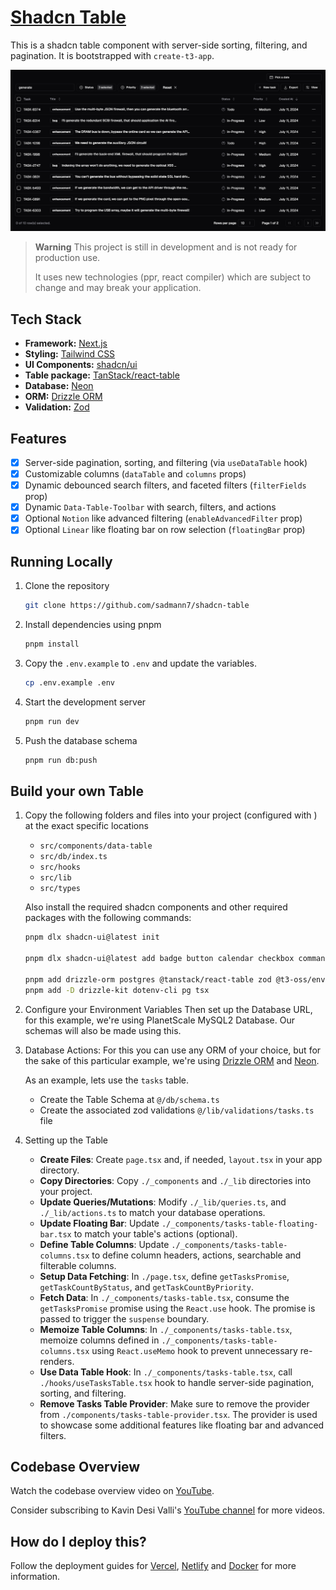 # [Shadcn Table](https://table.sadmn.com)

This is a shadcn table component with server-side sorting, filtering, and pagination. It is bootstrapped with `create-t3-app`.

[![Shadcn Table](./public/images/screenshot.png)](https://table.sadmn.com)

> **Warning**
> This project is still in development and is not ready for production use.
>
> It uses new technologies (ppr, react compiler) which are subject to change and may break your application.

## Tech Stack

- **Framework:** [Next.js](https://nextjs.org)
- **Styling:** [Tailwind CSS](https://tailwindcss.com)
- **UI Components:** [shadcn/ui](https://ui.shadcn.com)
- **Table package:** [TanStack/react-table](https://tanstack.com/table/latest)
- **Database:** [Neon](https://neon.tech)
- **ORM:** [Drizzle ORM](https://orm.drizzle.team)
- **Validation:** [Zod](https://zod.dev)

## Features

- [x] Server-side pagination, sorting, and filtering (via `useDataTable` hook)
- [x] Customizable columns (`dataTable` and `columns` props)
- [x] Dynamic debounced search filters, and faceted filters (`filterFields` prop)
- [x] Dynamic `Data-Table-Toolbar` with search, filters, and actions
- [x] Optional `Notion` like advanced filtering (`enableAdvancedFilter` prop)
- [x] Optional `Linear` like floating bar on row selection (`floatingBar` prop)

## Running Locally

1. Clone the repository

   ```bash
   git clone https://github.com/sadmann7/shadcn-table
   ```

2. Install dependencies using pnpm

   ```bash
   pnpm install
   ```

3. Copy the `.env.example` to `.env` and update the variables.

   ```bash
   cp .env.example .env
   ```

4. Start the development server

   ```bash
   pnpm run dev
   ```

5. Push the database schema

   ```bash
   pnpm run db:push
   ```

## Build your own Table

1. Copy the following folders and files into your project (configured with ) at the exact specific locations

   - `src/components/data-table`
   - `src/db/index.ts`
   - `src/hooks`
   - `src/lib`
   - `src/types`

   Also install the required shadcn components and other required packages with the following commands:

   ```bash
   pnpm dlx shadcn-ui@latest init

   pnpm dlx shadcn-ui@latest add badge button calendar checkbox command dialog dropdown-menu form input label popover select separator skeleton sonner table toggle-group tooltip

   pnpm add drizzle-orm postgres @tanstack/react-table zod @t3-oss/env-nextjs
   pnpm add -D drizzle-kit dotenv-cli pg tsx
   ```

2. Configure your Environment Variables
   Then set up the Database URL, for this example, we're using PlanetScale MySQL2 Database. Our schemas will also be made using this.

3. Database Actions: For this you can use any ORM of your choice, but for the sake of this particular example, we're using [Drizzle ORM](https://orm.drizzle.team) and [Neon](https://neon.tech/).

   As an example, lets use the `tasks` table.

   - Create the Table Schema at `@/db/schema.ts`
   - Create the associated zod validations `@/lib/validations/tasks.ts` file

4. Setting up the Table

   - **Create Files**: Create `page.tsx` and, if needed, `layout.tsx` in your app directory.
   - **Copy Directories**: Copy `./_components` and `./_lib` directories into your project.
   - **Update Queries/Mutations**: Modify `./_lib/queries.ts`, and `./_lib/actions.ts` to match your database operations.
   - **Update Floating Bar**: Update `./_components/tasks-table-floating-bar.tsx` to match your table's actions (optional).
   - **Define Table Columns**: Update `./_components/tasks-table-columns.tsx` to define column headers, actions, searchable and filterable columns.
   - **Setup Data Fetching**: In `./page.tsx`, define `getTasksPromise`, `getTaskCountByStatus`, and `getTaskCountByPriority`.
   - **Fetch Data**: In `./_components/tasks-table.tsx`, consume the `getTasksPromise` promise using the `React.use` hook. The promise is passed to trigger the `suspense` boundary.
   - **Memoize Table Columns**: In `./_components/tasks-table.tsx`, memoize columns defined in `./_components/tasks-table-columns.tsx` using `React.useMemo` hook to prevent unnecessary re-renders.
   - **Use Data Table Hook**: In `./_components/tasks-table.tsx`, call `./hooks/useTasksTable.tsx` hook to handle server-side pagination, sorting, and filtering.
   - **Remove Tasks Table Provider**: Make sure to remove the provider from `./components/tasks-table-provider.tsx`. The provider is used to showcase some additional features like floating bar and advanced filters.

## Codebase Overview

Watch the codebase overview video on [YouTube](https://www.youtube.com/watch?v=BsvjF5Y6-C8&t=1s).

Consider subscribing to Kavin Desi Valli's [YouTube channel](https://www.youtube.com/@livecode247) for more videos.

## How do I deploy this?

Follow the deployment guides for [Vercel](https://create.t3.gg/en/deployment/vercel), [Netlify](https://create.t3.gg/en/deployment/netlify) and [Docker](https://create.t3.gg/en/deployment/docker) for more information.
